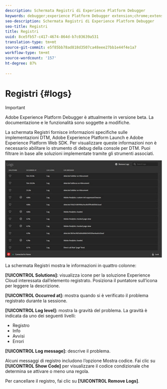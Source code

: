 ```yaml
---
description: Schermata Registri di Experience Platform Debugger
keywords: debugger;experience Platform Debugger extension;chrome;extension;logs
seo-description: Schermata Registri di Experience Platform Debugger
seo-title: Registri
title: Registri
uuid: 8ce5fb57-c417-4674-864d-b7c03639a531
translation-type: tm+mt
source-git-commit: e5f85bb78ad818d3507ca48eee27bb1e44f4e1a7
workflow-type: tm+mt
source-wordcount: '157'
ht-degree: 87%

---
```



# Registri {#logs}

>[!IMPORTANT]
>
>Adobe Experience Platform Debugger è attualmente in versione beta. La documentazione e le funzionalità sono soggette a modifiche.

La schermata Registri fornisce informazioni specifiche sulle implementazioni DTM, Adobe Experience Platform Launch  e Adobe Experience Platform Web SDK. Per visualizzare queste informazioni non è necessario abilitare lo strumento di debug della console per DTM. Puoi filtrare in base alle soluzioni implementate tramite gli strumenti associati.

![](assets/logs.jpg)

La schermata Registri mostra le informazioni in quattro colonne:

**[!UICONTROL Solutions]:** visualizza icone per la soluzione Experience Cloud interessata dall’elemento registrato. Posiziona il puntatore sull’icona per leggere la descrizione.

**[!UICONTROL Occurred at]:** mostra quando si è verificato il problema registrato durante la sessione.

**[!UICONTROL Log level]:** mostra la gravità del problema. La gravità è indicata da uno dei seguenti livelli:

* Registro
* Info
* Avvisi
* Errori

**[!UICONTROL Log message]:** descrive il problema.

Alcuni messaggi di registro includono l’opzione Mostra codice. Fai clic su **[!UICONTROL Show Code]** per visualizzare il codice condizionale che determina se attivare o meno una regola.

Per cancellare il registro, fai clic su **[!UICONTROL Remove Logs]**.
